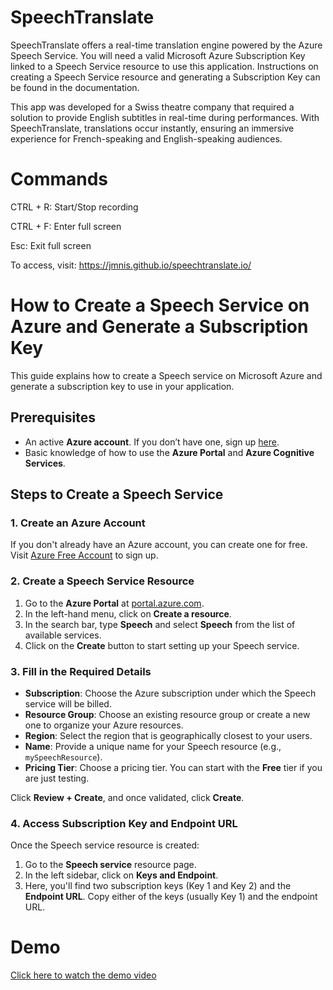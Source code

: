 # SpeechTranslate
SpeechTranslate offers a real-time translation engine powered by the Azure Speech Service. You will need a valid Microsoft Azure Subscription Key linked to a Speech Service resource to use this application. Instructions on creating a Speech Service resource and generating a Subscription Key can be found in the documentation.

This app was developed for a Swiss theatre company that required a solution to provide English subtitles in real-time during performances. With SpeechTranslate, translations occur instantly, ensuring an immersive experience for French-speaking and English-speaking audiences.

# Commands
CTRL + R: Start/Stop recording

CTRL + F: Enter full screen

Esc: Exit full screen

To access, visit: https://jmnis.github.io/speechtranslate.io/

# How to Create a Speech Service on Azure and Generate a Subscription Key

This guide explains how to create a Speech service on Microsoft Azure and generate a subscription key to use in your application.

## Prerequisites

- An active **Azure account**. If you don’t have one, sign up [here](https://azure.microsoft.com/en-us/free/).
- Basic knowledge of how to use the **Azure Portal** and **Azure Cognitive Services**.

## Steps to Create a Speech Service

### 1. **Create an Azure Account**
If you don't already have an Azure account, you can create one for free. Visit [Azure Free Account](https://azure.microsoft.com/en-us/free/) to sign up.

### 2. **Create a Speech Service Resource**

1. Go to the **Azure Portal** at [portal.azure.com](https://portal.azure.com/).
2. In the left-hand menu, click on **Create a resource**.
3. In the search bar, type **Speech** and select **Speech** from the list of available services.
4. Click on the **Create** button to start setting up your Speech service.

### 3. **Fill in the Required Details**

- **Subscription**: Choose the Azure subscription under which the Speech service will be billed.
- **Resource Group**: Choose an existing resource group or create a new one to organize your Azure resources.
- **Region**: Select the region that is geographically closest to your users.
- **Name**: Provide a unique name for your Speech resource (e.g., `mySpeechResource`).
- **Pricing Tier**: Choose a pricing tier. You can start with the **Free** tier if you are just testing.
  
Click **Review + Create**, and once validated, click **Create**.

### 4. **Access Subscription Key and Endpoint URL**

Once the Speech service resource is created:

1. Go to the **Speech service** resource page.
2. In the left sidebar, click on **Keys and Endpoint**.
3. Here, you'll find two subscription keys (Key 1 and Key 2) and the **Endpoint URL**. Copy either of the keys (usually Key 1) and the endpoint URL.

# Demo
[Click here to watch the demo video](https://github.com/jmnis/speechtranslate.io/blob/main/demo/demo.mov)
